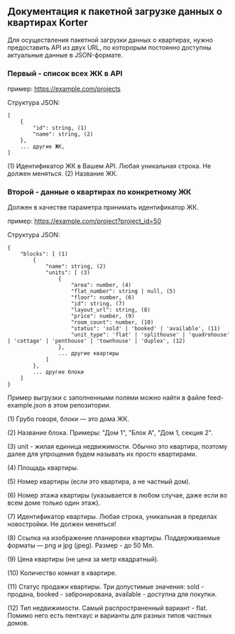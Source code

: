 ## Документация к пакетной загрузке данных о квартирах Korter

Для осуществления пакетной загрузки данных о квартирах, нужно предоставить API из двух URL, по которорым постоянно доступны актуальные данные в JSON-формате.

### Первый - список всех ЖК в API

пример: https://example.com/projects

Структура JSON:

```
[
    {
        "id": string, (1)
        "name": string, (2)
    },
    ... другие ЖК,
]
```

(1) Идентификатор ЖК в Вашем API. Любая уникальная строка. Не должен меняться.
(2) Название ЖК.

### Второй - данные о квартирах по конкретному ЖК

Должен в качестве параметра принимать идентификатор ЖК.

пример: https://example.com/project?project_id=50

Структура JSON:

```
{
    "blocks": [ (1)
        {
            "name": string, (2)
            "units": [ (3)
                {
                    "area": number, (4)
                    "flat_number": string | null, (5)
                    "floor": number, (6)
                    "id": string, (7)
                    "layout_url": string, (8)
                    "price": number, (9)
                    "room_count": number, (10)
                    "status": 'sold' | 'booked' | 'available', (11)
                    "unit_type": 'flat' | 'splithouse' | 'quadrohouse' | 'cottage' | 'penthouse' | 'townhouse' | 'duplex', (12)
                },
                ... другие квартиры
            ]
        },
        ... другие блоки
    ]
}
```

Пример выгрузки с заполненными полями можно найти в файле feed-example.json в этом репозитории.

(1) Грубо говоря, блоки — это дома ЖК.

(2) Название блока. Примеры: "Дом 1", "Блок А", "Дом 1, секция 2".

(3) unit - жилая единица недвижимости. Обычно это квартира, поэтому далее для упрощения будем называть их просто квартирами.

(4) Площадь квартиры.

(5) Номер квартиры (если это квартира, а не частный дом).

(6) Номер этажа квартиры (указывается в любом случае, даже если во всем доме только один этаж).

(7) Идентификатор квартиры. Любая строка, уникальная в пределах новостройки. Не должен меняться!

(8) Ссылка на изображение планировки квартиры. Поддерживаемые форматы — png и jpg (jpeg). Размер - до 50 Мп.

(9) Цена квартиры (не цена за метр квадратный).

(10) Количество комнат в квартире.

(11) Статус продажи квартиры. Три допустимые значения: sold - продана, booked - забронирована, available - доступна для покупки.

(12) Тип недвижимости. Самый распространенный вариант - flat. Помимо него есть пентхаус и варианты для разных типов частных домов.
